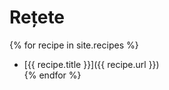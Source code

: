 # Rețete

{% for recipe in site.recipes %}
  * [{{ recipe.title }}]({{ recipe.url }})  
{% endfor %}